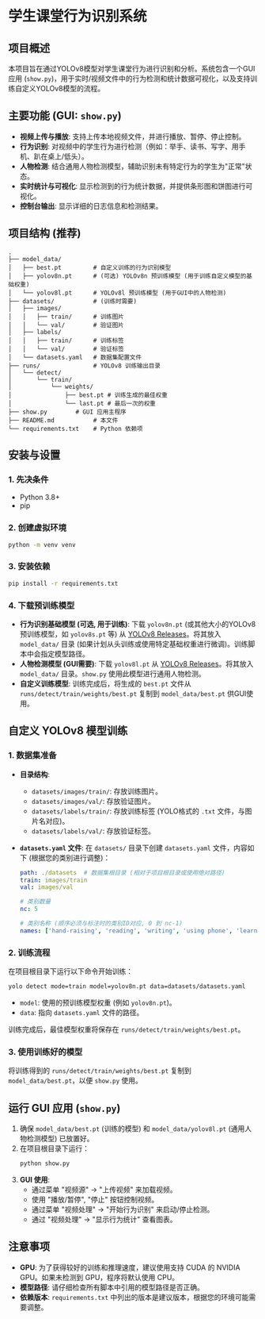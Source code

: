 # 学生课堂行为识别系统

## 项目概述

本项目旨在通过YOLOv8模型对学生课堂行为进行识别和分析。系统包含一个GUI应用 (`show.py`)，用于实时/视频文件中的行为检测和统计数据可视化，以及支持训练自定义YOLOv8模型的流程。

## 主要功能 (GUI: `show.py`)

*   **视频上传与播放**: 支持上传本地视频文件，并进行播放、暂停、停止控制。
*   **行为识别**: 对视频中的学生行为进行检测（例如：举手、读书、写字、用手机、趴在桌上/低头）。
*   **人物检测**: 结合通用人物检测模型，辅助识别未有特定行为的学生为"正常"状态。
*   **实时统计与可视化**: 显示检测到的行为统计数据，并提供条形图和饼图进行可视化。
*   **控制台输出**: 显示详细的日志信息和检测结果。

## 项目结构 (推荐)

```
.
├── model_data/
│   ├── best.pt         # 自定义训练的行为识别模型
│   ├── yolov8n.pt      # (可选) YOLOv8n 预训练模型 (用于训练自定义模型的基础权重)
│   └── yolov8l.pt      # YOLOv8l 预训练模型 (用于GUI中的人物检测)
├── datasets/           # (训练时需要)
│   ├── images/
│   │   ├── train/      # 训练图片
│   │   └── val/        # 验证图片
│   ├── labels/
│   │   ├── train/      # 训练标签
│   │   └── val/        # 验证标签
│   └── datasets.yaml   # 数据集配置文件
├── runs/               # YOLOv8 训练输出目录
│   └── detect/
│       └── train/
│           └── weights/
│               ├── best.pt # 训练生成的最佳权重
│               └── last.pt # 最后一次的权重
├── show.py        # GUI 应用主程序
├── README.md           # 本文件
└── requirements.txt    # Python 依赖项
```

## 安装与设置

### 1. 先决条件

*   Python 3.8+
*   pip

### 2. 创建虚拟环境

```bash
python -m venv venv
```

### 3. 安装依赖

```bash
pip install -r requirements.txt
```

### 4. 下载预训练模型

*   **行为识别基础模型 (可选, 用于训练)**: 下载 `yolov8n.pt` (或其他大小的YOLOv8预训练模型，如 `yolov8s.pt` 等) 从 [YOLOv8 Releases](https://github.com/ultralytics/assets/releases)。将其放入 `model_data/` 目录 (如果计划从头训练或使用特定基础权重进行微调)。训练脚本中会指定模型路径。
*   **人物检测模型 (GUI需要)**: 下载 `yolov8l.pt` 从 [YOLOv8 Releases](https://github.com/ultralytics/assets/releases)。将其放入 `model_data/` 目录。`show.py` 使用此模型进行通用人物检测。
*   **自定义训练模型**: 训练完成后，将生成的 `best.pt` 文件从 `runs/detect/train/weights/best.pt` 复制到 `model_data/best.pt` 供GUI使用。

## 自定义 YOLOv8 模型训练 

### 1. 数据集准备

*   **目录结构**:
    *   `datasets/images/train/`: 存放训练图片。
    *   `datasets/images/val/`: 存放验证图片。
    *   `datasets/labels/train/`: 存放训练标签 (YOLO格式的 `.txt` 文件，与图片名对应)。
    *   `datasets/labels/val/`: 存放验证标签。
*   **`datasets.yaml` 文件**: 在 `datasets/` 目录下创建 `datasets.yaml` 文件，内容如下 (根据您的类别进行调整)：

    ```yaml
    path: ./datasets  # 数据集根目录 (相对于项目根目录或使用绝对路径)
    train: images/train  
    val: images/val  
    
    # 类别数量
    nc: 5
    
    # 类别名称 (顺序必须与标注时的类别ID对应, 0 到 nc-1)
    names: ['hand-raising', 'reading', 'writing', 'using phone', 'learning over the table']
    ```

### 2. 训练流程

在项目根目录下运行以下命令开始训练：
```bash
yolo detect mode=train model=yolov8n.pt data=datasets/datasets.yaml 
```
*   `model`: 使用的预训练模型权重 (例如 `yolov8n.pt`)。
*   `data`: 指向 `datasets.yaml` 文件的路径。

训练完成后，最佳模型权重将保存在 `runs/detect/train/weights/best.pt`。

### 3. 使用训练好的模型

将训练得到的 `runs/detect/train/weights/best.pt` 复制到 `model_data/best.pt`，以便 `show.py` 使用。

## 运行 GUI 应用 (`show.py`)

1.  确保 `model_data/best.pt` (训练的模型) 和 `model_data/yolov8l.pt` (通用人物检测模型) 已放置好。
2.  在项目根目录下运行：
    ```bash
    python show.py
    ```
3.  **GUI 使用**:
    *   通过菜单 "视频源" -> "上传视频" 来加载视频。
    *   使用 "播放/暂停", "停止" 按钮控制视频。
    *   通过菜单 "视频处理" -> "开始行为识别" 来启动/停止检测。
    *   通过 "视频处理" -> "显示行为统计" 查看图表。

## 注意事项
*   **GPU**: 为了获得较好的训练和推理速度，建议使用支持 CUDA 的 NVIDIA GPU。如果未检测到 GPU，程序将默认使用 CPU。
*   **模型路径**: 请仔细检查所有脚本中引用的模型路径是否正确。
*   **依赖版本**: `requirements.txt` 中列出的版本是建议版本，根据您的环境可能需要调整。 
